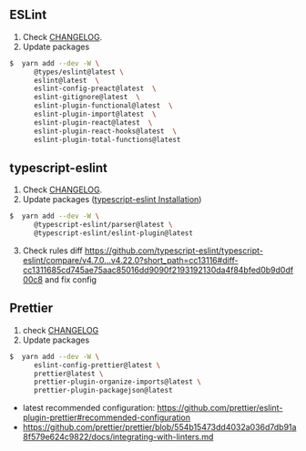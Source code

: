 ## ESLint

1. Check [CHANGELOG](https://github.com/eslint/eslint/blob/master/CHANGELOG.md).
2. Update packages

```bash
$  yarn add --dev -W \
      @types/eslint@latest \
      eslint@latest  \
      eslint-config-preact@latest  \
      eslint-gitignore@latest  \
      eslint-plugin-functional@latest  \
      eslint-plugin-import@latest  \
      eslint-plugin-react@latest  \
      eslint-plugin-react-hooks@latest  \
      eslint-plugin-total-functions@latest
```

## typescript-eslint

1.  Check [CHANGELOG](https://github.com/typescript-eslint/typescript-eslint/blob/master/CHANGELOG.md).
2.  Update packages ([typescript-eslint Installation](https://github.com/typescript-eslint/typescript-eslint/blob/master/docs/getting-started/linting/README.md))

```bash
$  yarn add --dev -W \
      @typescript-eslint/parser@latest \
      @typescript-eslint/eslint-plugin@latest
```

3.  Check rules diff https://github.com/typescript-eslint/typescript-eslint/compare/v4.7.0...v4.22.0?short_path=cc13116#diff-cc1311685cd745ae75aac85016dd9090f2193192130da4f84bfed0b9d0df00c8 and fix config

## Prettier

1.  check [CHANGELOG](https://github.com/prettier/prettier/blob/main/CHANGELOG.md)
2.  Update packages

```bash
$  yarn add --dev -W \
      eslint-config-prettier@latest \
      prettier@latest \
      prettier-plugin-organize-imports@latest \
      prettier-plugin-packagejson@latest
```

-   latest recommended configuration: https://github.com/prettier/eslint-plugin-prettier#recommended-configuration
-   https://github.com/prettier/prettier/blob/554b15473dd4032a036d7db91a8f579e624c9822/docs/integrating-with-linters.md
